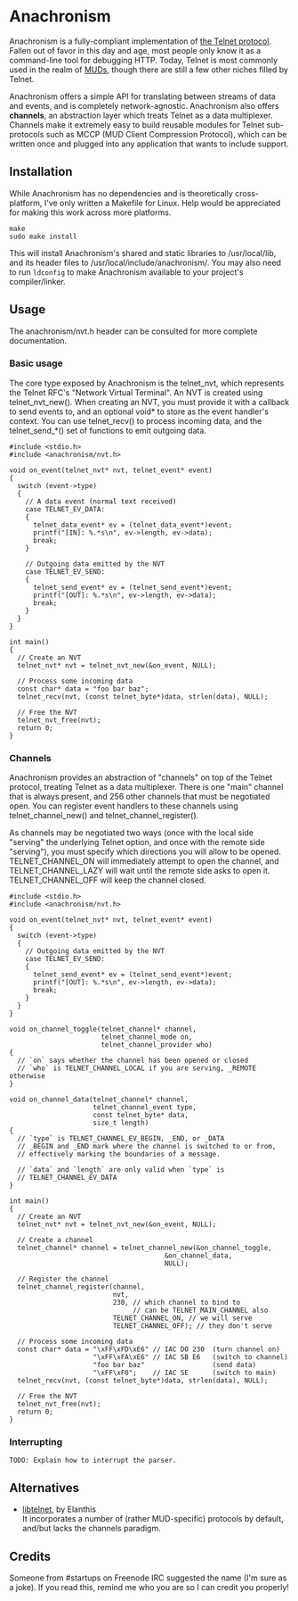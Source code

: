 # Anachronism
Anachronism is a fully-compliant implementation of [the Telnet protocol][wiki-telnet]. Fallen
out of favor in this day and age, most people only know it as a command-line
tool for debugging HTTP. Today, Telnet is most commonly used in the realm of
[MUDs][wiki-muds], though there are still a few other niches filled by Telnet.

Anachronism offers a simple API for translating between streams of data and
events, and is completely network-agnostic. Anachronism also offers **channels**, an
abstraction layer which treats Telnet as a data multiplexer. Channels make it
extremely easy to build reusable modules for Telnet sub-protocols such
as MCCP (MUD Client Compression Protocol), which can be written once and plugged
into any application that wants to include support.

[wiki-telnet]: http://en.wikipedia.org/wiki/Telnet (Telnet at Wikipedia)
[wiki-muds]: http://en.wikipedia.org/wiki/MUD (MUDs at Wikipedia)

## Installation
While Anachronism has no dependencies and is theoretically cross-platform, I've
only written a Makefile for Linux. Help would be appreciated for making this
work across more platforms.

    make
    sudo make install

This will install Anachronism's shared and static libraries to /usr/local/lib,
and its header files to /usr/local/include/anachronism/. You may also need to
run `ldconfig` to make Anachronism available to your project's compiler/linker.

## Usage
The anachronism/nvt.h header can be consulted for more complete documentation.

### Basic usage
The core type exposed by Anachronism is the telnet\_nvt, which represents the
Telnet RFC's "Network Virtual Terminal". An NVT is created using
telnet\_nvt\_new(). When creating an NVT, you must provide it with a callback to
send events to, and an optional void\* to store as the event handler's context.
You can use telnet\_recv() to process incoming data, and the telnet\_send\_\*() set
of functions to emit outgoing data.

    #include <stdio.h>
    #include <anachronism/nvt.h>
    
    void on_event(telnet_nvt* nvt, telnet_event* event)
    {
      switch (event->type)
      {
        // A data event (normal text received)
        case TELNET_EV_DATA:
        {
          telnet_data_event* ev = (telnet_data_event*)event;
          printf("[IN]: %.*s\n", ev->length, ev->data);
          break;
        }
        
        // Outgoing data emitted by the NVT
        case TELNET_EV_SEND:
        {
          telnet_send_event* ev = (telnet_send_event*)event;
          printf("[OUT]: %.*s\n", ev->length, ev->data);
          break;
        }
      }
    }
    
    int main()
    {
      // Create an NVT
      telnet_nvt* nvt = telnet_nvt_new(&on_event, NULL);
      
      // Process some incoming data
      const char* data = "foo bar baz";
      telnet_recv(nvt, (const telnet_byte*)data, strlen(data), NULL);
      
      // Free the NVT
      telnet_nvt_free(nvt);
      return 0;
    }

### Channels
Anachronism provides an abstraction of "channels" on top of the Telnet protocol,
treating Telnet as a data multiplexer. There is one "main" channel that is
always present, and 256 other channels that must be negotiated open. You can
register event handlers to these channels using telnet\_channel\_new() and
telnet\_channel\_register().

As channels may be negotiated two ways (once with the local side "serving" the
underlying Telnet option, and once with the remote side "serving"), you must
specify which directions you will allow to be opened. TELNET\_CHANNEL\_ON will
immediately attempt to open the channel, and TELNET\_CHANNEL\_LAZY will wait until
the remote side asks to open it. TELNET\_CHANNEL\_OFF will keep the channel
closed.

    #include <stdio.h>
    #include <anachronism/nvt.h>
    
    void on_event(telnet_nvt* nvt, telnet_event* event)
    {
      switch (event->type)
      {
        // Outgoing data emitted by the NVT
        case TELNET_EV_SEND:
        {
          telnet_send_event* ev = (telnet_send_event*)event;
          printf("[OUT]: %.*s\n", ev->length, ev->data);
          break;
        }
      }
    }
    
    void on_channel_toggle(telnet_channel* channel,
                           telnet_channel_mode on,
                           telnet_channel_provider who)
    {
      // `on` says whether the channel has been opened or closed
      // `who` is TELNET_CHANNEL_LOCAL if you are serving, _REMOTE otherwise
    }
    
    void on_channel_data(telnet_channel* channel,
                         telnet_channel_event type,
                         const telnet_byte* data,
                         size_t length)
    {
      // `type` is TELNET_CHANNEL_EV_BEGIN, _END, or _DATA
      // _BEGIN and _END mark where the channel is switched to or from,
      // effectively marking the boundaries of a message.
      
      // `data` and `length` are only valid when `type` is
      // TELNET_CHANNEL_EV_DATA
    }
    
    int main()
    {
      // Create an NVT
      telnet_nvt* nvt = telnet_nvt_new(&on_event, NULL);
      
      // Create a channel
      telnet_channel* channel = telnet_channel_new(&on_channel_toggle,
                                           &on_channel_data,
                                           NULL);
      
      // Register the channel
      telnet_channel_register(channel,
                              nvt,
                              230, // which channel to bind to
                                   // can be TELNET_MAIN_CHANNEL also
                              TELNET_CHANNEL_ON, // we will serve
                              TELNET_CHANNEL_OFF); // they don't serve
      
      // Process some incoming data
      const char* data = "\xFF\xFD\xE6" // IAC DO 230  (turn channel on)
                         "\xFF\xFA\xE6" // IAC SB E6   (switch to channel)
                         "foo bar baz"                 (send data)
                         "\xFF\xF0";    // IAC SE      (switch to main)
      telnet_recv(nvt, (const telnet_byte*)data, strlen(data), NULL);
      
      // Free the NVT
      telnet_nvt_free(nvt);
      return 0;
    }

### Interrupting
    TODO: Explain how to interrupt the parser.

## Alternatives
* [libtelnet][github-libtelnet], by Elanthis<br>
  It incorporates a number of (rather MUD-specific) protocols by default,
  and/but lacks the channels paradigm.

[github-libtelnet]: https://github.com/elanthis/libtelnet (libtelnet on GitHub)

## Credits
Someone from #startups on Freenode IRC suggested the name (I'm sure as a joke).
If you read this, remind me who you are so I can credit you properly!
